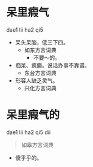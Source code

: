 # 呆里瘕气
dae1 lii ha2 qi5
+ 呆头呆脑，低三下四。
  * 如东方言词典
    - 不要～的。
+ 痴呆、疯癫。说话办事不靠谱。
  * 东台方言词典
+ 形容人缺乏灵气。
  * 兴化方言词典


# 呆里瘕气的
dae1 lii ha2 qi5 dii
> 如皋方言词典
- 傻乎乎的。
